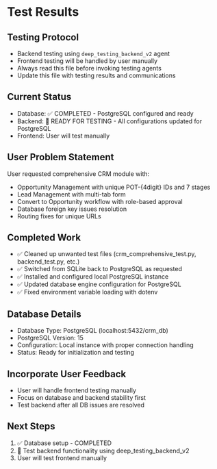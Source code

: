 # Test Results

## Testing Protocol
- Backend testing using `deep_testing_backend_v2` agent
- Frontend testing will be handled by user manually
- Always read this file before invoking testing agents
- Update this file with testing results and communications

## Current Status
- Database: ✅ COMPLETED - PostgreSQL configured and ready
- Backend: 🔄 READY FOR TESTING - All configurations updated for PostgreSQL
- Frontend: User will test manually

## User Problem Statement
User requested comprehensive CRM module with:
- Opportunity Management with unique POT-{4digit} IDs and 7 stages
- Lead Management with multi-tab form
- Convert to Opportunity workflow with role-based approval
- Database foreign key issues resolution
- Routing fixes for unique URLs

## Completed Work
- ✅ Cleaned up unwanted test files (crm_comprehensive_test.py, backend_test.py, etc.)
- ✅ Switched from SQLite back to PostgreSQL as requested
- ✅ Installed and configured local PostgreSQL instance
- ✅ Updated database engine configuration for PostgreSQL
- ✅ Fixed environment variable loading with dotenv

## Database Details
- Database Type: PostgreSQL (localhost:5432/crm_db)
- PostgreSQL Version: 15
- Configuration: Local instance with proper connection handling
- Status: Ready for initialization and testing

## Incorporate User Feedback
- User will handle frontend testing manually
- Focus on database and backend stability first
- Test backend after all DB issues are resolved

## Next Steps
1. ✅ Database setup - COMPLETED
2. 🔄 Test backend functionality using deep_testing_backend_v2
3. User will test frontend manually